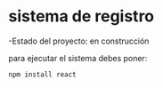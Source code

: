 <h1>sistema de registro</h1>

-Estado del proyecto: en construcción

para ejecutar el sistema debes poner:

```npm install react```
